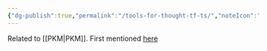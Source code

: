 ```yaml
---
{"dg-publish":true,"permalink":"/tools-for-thought-tf-ts/","noteIcon":"2","created":"","updated":""}
---
```


Related to [[PKM\|PKM]]. First mentioned [here](https://medium.com/@r.j.nestor/supercharge-your-productivity-three-recommended-tools-for-thought-f66e1f3f8692#:~:text=Tools%20for%20Thought%20(TfTs)%20are,develop%20the%20insight%20that%20emerges.)